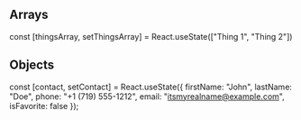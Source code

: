 ## Arrays 
const [thingsArray, setThingsArray] = React.useState(["Thing 1", "Thing 2"])

## Objects 
const [contact, setContact] = React.useState({
        firstName: "John",
        lastName: "Doe",
        phone: "+1 (719) 555-1212",
        email: "itsmyrealname@example.com",
        isFavorite: false
    });